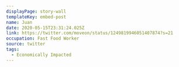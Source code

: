 ```yaml
---
displayPage: story-wall
templateKey: embed-post
name: Juan
date: 2020-05-15T23:31:24.025Z
link: https://twitter.com/moveon/status/1249819946051407874?s=21
occupation: Fast Food Worker
source: twitter
tags:
  - Economically Impacted
---
```

